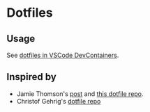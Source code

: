# Dotfiles

## Usage

See [dotfiles in VSCode DevContainers](https://code.visualstudio.com/docs/devcontainers/containers?originUrl=%2Fdocs%2Fdevcontainers%2Ftutorial#_personalizing-with-dotfile-repositories).


## Inspired by
- Jamie Thomson's [post](https://medium.com/@jamiekt/vscode-devcontainer-with-zsh-oh-my-zsh-and-agnoster-theme-8adf884ad9f6) and [this dotfile repo](https://github.com/jamiekt/dotfiles).
- Christof Gehrig's [dotfile repo](https://github.com/christofgehrig/dotfiles)
